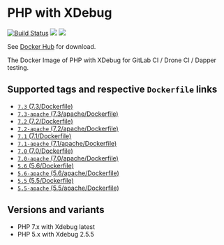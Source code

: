 # PHP with XDebug

[![Build Status](https://travis-ci.org/MilesChou/docker-php-xdebug.svg?branch=master)](https://travis-ci.org/104corp/docker-php-testing) [![](https://img.shields.io/docker/stars/mileschou/php-xdebug.svg)](https://hub.docker.com/r/mileschou/php-xdebug/) [![](https://img.shields.io/docker/pulls/mileschou/php-xdebug.svg)](https://hub.docker.com/r/mileschou/php-xdebug/)

See [Docker Hub](https://hub.docker.com/r/mileschou/php-xdebug/) for download.

The Docker Image of PHP with XDebug for GitLab CI / Drone CI / Dapper testing.

## Supported tags and respective `Dockerfile` links

* [`7.3` (7.3/Dockerfile)](https://github.com/MilesChou/docker-php-xdebug/blob/master/7.3/Dockerfile)
* [`7.3-apache` (7.3/apache/Dockerfile)](https://github.com/MilesChou/docker-php-xdebug/blob/master/7.3/apache/Dockerfile)
* [`7.2` (7.2/Dockerfile)](https://github.com/MilesChou/docker-php-xdebug/blob/master/7.2/Dockerfile)
* [`7.2-apache` (7.2/apache/Dockerfile)](https://github.com/MilesChou/docker-php-xdebug/blob/master/7.2/apache/Dockerfile)
* [`7.1` (7.1/Dockerfile)](https://github.com/MilesChou/docker-php-xdebug/blob/master/7.1/Dockerfile)
* [`7.1-apache` (7.1/apache/Dockerfile)](https://github.com/MilesChou/docker-php-xdebug/blob/master/7.1/apache/Dockerfile)
* [`7.0` (7.0/Dockerfile)](https://github.com/MilesChou/docker-php-xdebug/blob/master/7.0/Dockerfile)
* [`7.0-apache` (7.0/apache/Dockerfile)](https://github.com/MilesChou/docker-php-xdebug/blob/master/7.0/apache/Dockerfile)
* [`5.6` (5.6/Dockerfile)](https://github.com/MilesChou/docker-php-xdebug/blob/master/5.6/Dockerfile)
* [`5.6-apache` (5.6/apache/Dockerfile)](https://github.com/MilesChou/docker-php-xdebug/blob/master/5.6/apache/Dockerfile)
* [`5.5` (5.5/Dockerfile)](https://github.com/MilesChou/docker-php-xdebug/blob/master/5.5/Dockerfile)
* [`5.5-apache` (5.5/apache/Dockerfile)](https://github.com/MilesChou/docker-php-xdebug/blob/master/5.5/apache/Dockerfile)

## Versions and variants

* PHP 7.x with Xdebug latest
* PHP 5.x with Xdebug 2.5.5
